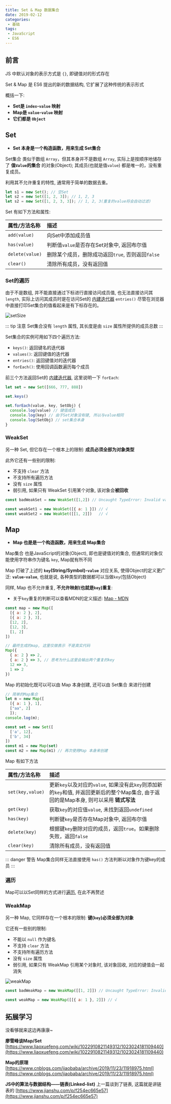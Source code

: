 ```yaml
---
title: Set & Map 数据集合
date: 2019-02-12
categories:
 - 基础
tags:
 - JavaScript
 - ES6
---
```


## 前言

JS 中默认对象的表示方式是 `{}`, 即键值对的形式存在

Set & Map 是 ES6 提出的新的数据结构, 它扩展了这种传统的表示形式

概括一下:

* **Set是 `index`-`value` 映射**
* **Map是 `value`-`value` 映射**
* **它们都是 `Object`**

## Set

* **Set 本身是一个构造函数，用来生成 Set集合**
  
Set集合 类似于数组 `Array`，但其本身并不是数组 `Array`, 实际上是按顺序地储存了 **值`Value`的集合** 的对象(Object); 其成员(也就是值`value`) 都是唯一的，没有重复成员。

利用其不允许重复的特性, 通常用于简单的数据去重。

```js
let s1 = new Set(); // 空Set
let s2 = new Set([1, 2, 3]); // 1, 2, 3
let s2 = new Set([1, 2, 3, 3]); // 1, 2, 3(重复的value将会自动过滤)
```

Set 有如下方法和属性:

| 属性/方法名称 | 描述 |
|:-|:-|
|`add(value)`|向Set中添加成员值|
|`has(value)`|判断值`value`是否存在Set对象中, 返回布尔值|
|`delete(value)`|删除某个成员，删除成功返回`true`, 否则返回`false`|
|`clear()`|清除所有成员，没有返回值|

### Set的遍历

由于不是数组, 并不能直接通过下标进行直接访问成员值, 也无法直接访问其`length`, 实际上访问其成员时是在访问Set的 [内建迭代器](./Iterator&Generator.md#内建迭代器) `entries()` 尽管在浏览器中直接打印Set集合的值看起来是有下标存在的。

![setSize](./../../.vuepress/public/images/set&map/setSize.png)

::: tip 注意
Set集合没有 `length` 属性, 其长度是由 `size` 属性所提供的成员总数
:::

Set集合的实例可用如下四个遍历方法:

* `keys()`: 返回键名的迭代器
* `values()`: 返回键值的迭代器
* `entries()`: 返回键值对的迭代器
* `forEach()`: 使用回调函数遍历每个成员

前三个方法返回Set的 [内建迭代器](./Iterator&Generator.md#内建迭代器), 这里说明一下 `forEach`:

```js {5}
let set = new Set([666, 777, 888])

set.keys()

set.forEach(value, key, SetObj) {
  console.log(value) // 键值成员
  console.log(key) // 由于Set对象没有键, 所以与value相同
  console.log(SetObj) // set集合本身
}
```

### WeakSet

另一种 Set, 但它存在一个根本上的限制: **成员必须全部为对象类型**

此外它还有一些别的限制:

* 不支持 `clear` 方法
* 不支持所有遍历方法
* 没有 `size` 属性
* 弱引用, 如果只有 WeakSet 引用某个对象, 该对象会**被回收**

```js
const badWeakSet = new WeakSet([1,2]) // Uncaught TypeError: Invalid value used in weak set

const weakSet1 = new WeakSet([{ a: 1 }]) // √
const weakSet2 = new WeakSet([[1, 2]])   // √
```

## Map

* **Map 也是是一个构造函数，用来生成 Map集合**

Map集合 也是JavaScript的对象(Object), 即也是键值对的集合, 但通常的对象仅能使用字符串作为键名 `key`, Map就有所不同

Map 打破了上述的 **`key`(String/Symbol)-`value`** 对应关系, 使得Object的定义更广泛: **`value`-`value`**, 也就是说, 各种类型的数据都可以当做`key`(包括Object)

同样, Map 也不允许重复, **不允许映射(也就是`key`)重复**:

* 关于`key`重复的判断可以查看MDN的定义描述: [Map - MDN](https://developer.mozilla.org/zh-CN/docs/Web/JavaScript/Reference/Global_Objects/Map)

```js
const map = new Map([
  [{ a: 2 }, 2],
  [{ a: 2 }, 3],
  [12, 2],
  [12, 3],
  [1, 2]
])

// 最终生成的map, 这里仅做表示 不是真实代码
Map({
  { a: 2 } => 2,
  { a: 2 } => 3, // 思考为什么这里会输出两个重复的key
  12 => 3,
  1 => 2
})
```

Map 的初始化既可以可以由 Map 本身创建, 还可以由 Set集合 来进行创建

```js
// 简单的Map集合
let m = new Map([
  [{ a: 1 }, 1],
  ["aa", 2]
  ]);
console.log(m);

const set = new Set([
  ['a', 12],
  ['b', 34]
])
const m1 = new Map(set)
const m2 = new Map(m1) // 再次使用Map 本身来创建
```

Map 有如下方法

| 属性/方法名称 | 描述 |
|:-|:-|
|`set(key,value)`|更新`key`以及对应的`value`, 如果没有此`key`则添加新的`key`和值, 并返回更新后的整个Map集合, 由于返回的是Map本身, 则可以采用 **链式写法**|
|`get(key)`|获取`key`的对应值`value`, 未找到返回`undefined`|
|`has(key)`|判断键`key`是否存在Map对象中, 返回布尔值|
|`delete(key)`|根据键`key`删除对应的成员，返回`true`。如果删除失败，返回`false`|
|`clear(key)`|清除所有成员，没有返回值|

::: danger 警告
Map集合同样无法直接使用 `has()` 方法判断以对象作为键key的成员
:::

### 遍历

Map可以以Set同样的方式进行[遍历](./Set&Map.md#set的遍历), 在此不再赘述

### WeakMap

另一种 Map, 它同样存在一个根本的限制: **键(`key`)必须全部为对象**

它还有一些别的限制:

* 不能以 `null` 作为键名
* 不支持 `clear` 方法
* 不支持所有遍历方法
* 没有 `size` 属性
* 弱引用, 如果只有 WeakMap 引用某个对象时, 该对象回收, 对应的键值会一起消失 

![weakMap](../../.vuepress/public/images/set&map/weakMap.png)

```js
const badWeakMap = new WeakMap([[1, 2]]) // Uncaught TypeError: Invalid value used as weak map key

const weakMap = new WeakMap([[{ a: 1 }, 2]]) // √
```

## 拓展学习

没看够就来这边再康康~

**廖雪峰谈Map/Set**
[https://www.liaoxuefeng.com/wiki/1022910821149312/1023024181109440](https://www.liaoxuefeng.com/wiki/1022910821149312/1023024181109440)

**Map的原理**
[https://www.cnblogs.com/jiaobaba/archive/2019/11/23/11918975.html](https://www.cnblogs.com/jiaobaba/archive/2019/11/23/11918975.html)

**JS中的算法与数据结构——链表(Linked-list)**
上一篇谈到了链表, 这篇就是讲链表的
[https://www.jianshu.com/p/f254ec665e57](https://www.jianshu.com/p/f254ec665e57)